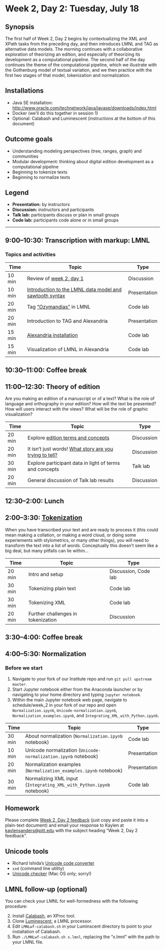 # Week 2, Day 2: Tuesday, July 18

## Synopsis

The first half of Week 2, Day 2 begins by contextualizing the XML and XPath tasks from the preceding day, and then introduces LMNL and TAG as alternative data models. The morning continues with a collaborative exploration of theorizing an edition, and especially of theorizing its development as a computational pipeline. The second half of the day continues the theme of the computational pipeline, which we illustrate with the Gothenburg model of textual variation, and we then practice with the first two stages of that model, tokenization and normalization. 

## Installations

* Java SE installation: <http://www.oracle.com/technetwork/java/javase/downloads/index.html>
* Docker (we’ll do this together in session 1)
* Optional: Calabash and Luminescent (instructions at the bottom of this document)

## Outcome goals

* Understanding modeling perspectives (tree, ranges, graph) and communities
* Modular development: thinking about digital edition development as a computational pipeline
* Beginning to tokenize texts
* Beginning to normalize texts

## Legend

* **Presentation:** by instructors
* **Discussion:** instructors and participants
* **Talk lab:** participants discuss or plan in small groups
* **Code lab:** participants code alone or in small groups

______


## 9:00–10:30: Transcription with markup: LMNL

### Topics and activities

Time | Topic | Type
---- | ---- | ----
10 min | Review of [week 2, day 1](week_2_day_1_plan.md) | Discussion
10 min | [Introduction to the LMNL data model and sawtooth syntax](lmnl_syntax.md) | Presentation
20 min | Tag [“Ozymandias”](ozymandias.txt) in LMNL | Code lab
20 min | Introduction to TAG and Alexandria | Presentation
15 min | [Alexandria installation](alexandria.md) | Code lab
15 min | Visualization of LMNL in Alexandria | Code lab

## 10:30–11:00: Coffee break

## 11:00–12:30: Theory of edition

Are you making an edition of a manuscript or of a text? What is the role of language and orthography in your edition? How will the text be presented? How will users interact with the views? What will be the role of graphic visualization?

Time | Topic | Type
---- | ----  | ----
20 min | Explore [edition terms and concepts](edition_terms_and_concepts.md) | Discussion
20 min | It isn’t just words! [What story are you trying to tell?](sample_visualizations.md) | Discussion
30 min | Explore participant data in light of terms and concepts | Talk lab
20 min | General discussion of Talk lab results | Discussion

## 12:30–2:00: Lunch

## 2:00–3:30: [Tokenization](Tokenization.ipynb)

When you have transcribed your text and are ready to process it (this could mean making a collation, or making a word cloud, or doing some experiements with stylometrics, or many other things), you will need to transform the text into a list of words. Conceptually this doesn't seem like a big deal, but many pitfalls can lie within...

Time | Topic | Type
---- | ----- | ----
20 min | Intro and setup | Discussion, Code lab
30 min | Tokenizing plain text | Code lab
30 min | Tokenizing XML | Code lab
20 min | Further challenges in tokenization | Discussion
  
## 3:30–4:00: Coffee break

## 4:00–5:30: Normalization

### Before we start

1. Navigate to your fork of our Institute repo and run `git pull upstream master`.
2. Start Jupyter notebook either from the Anaconda launcher or by navigating to your home directory and typing `jupyter notebook`.
3. Within the main Jupyter notebook web page, navigate to schedule/week_2 in your fork of our repo and open `Normalization.ipynb`, `Unicode-normalization.ipynb`, `Normalization_examples.ipynb`, and `Integrating_XML_with_Python.ipynb`.

Time | Topic | Type
---- | ---- | ----
30 min | About normalization (`Normalization.ipynb` notebook) | Code lab
10 min | Unicode normalization (`Unicode-normalization.ipynb` notebook) | Presentation
20 min | Normalization examples (`Normalization_examples.ipynb` notebook) | Presentation
30 min | Normalizing XML input (`Integrating_XML_with_Python.ipynb` notebook) | Code lab

## Homework

Please complete [Week 2, Day 2 feedback](week_2_day_2_feedback.md) (just copy and paste it into a plain-text document) and email your response to Kaylen at [kaylensanders@pitt.edu](mailto:kaylensanders@pitt.edu) with the subject heading “Week 2, Day 2 feedback”.

## Unicode tools

* Richard Ishida’s [Unicode code converter](https://r12a.github.io/apps/conversion/)
* `xxd` (command line utility)
* [Unicode checker](http://earthlingsoft.net/UnicodeChecker/) (Mac OS only; sorry!)

## LMNL follow-up (optional)

You can check your LMNL for well-formedness with the following procedure:

2. Install [Calabash](http://xmlcalabash.com/), an XProc tool.
1. Clone [Luminescent](https://github.com/djbpitt/Luminescent), a LMNL processor.
2. Edit `LMNLwf-calabash.sh` in your Luminscent directory to point to your installation of Calabash.
3. Run `./LMNLwf-calabash.sh x.lmnl`, replacing the “x.lmnl” with the path to your LMNL file.
